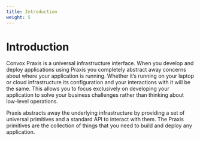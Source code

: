 ```yaml
---
title: Introduction
weight: 5
---
```


# Introduction

Convox Praxis is a universal infrastructure interface. When you develop and deploy applications using Praxis you completely abstract away concerns about where your application is running. Whether it’s running on your laptop or cloud infrastructure its configuration and your interactions with it will be the same. This allows you to focus exclusively on developing your application to solve your business challenges rather than thinking about low-level operations.

Praxis abstracts away the underlying infrastructure by providing a set of universal primitives and a standard API to interact with them. The Praxis primitives are the collection of things that you need to build and deploy any application.

